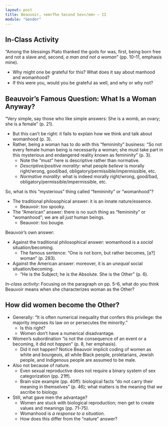 ```yaml
---
layout: post
title: Beauvoir, <em>The Second Sex</em> – II
module: "Gender"
---
```


## In-Class Activity

“Among the blessings Plato thanked the gods for was, first, being born free and not a slave and, second, *a man and not a woman*” (pp. 10–11, emphasis mine).

- Why might one be grateful for this? What does it say about manhood and womanhood?
- If this were you, would you be grateful as well, and why or why not?

## Beauvoir’s Famous Question: What Is a Woman Anyway?

“Very simple, say those who like simple answers: She is a womb, an ovary; she is a female” (p. 21).

- But this can’t be right: it fails to explain how we think and talk about womanhood (p. 3).
- Rather, being a woman has to do with this “femininity” business: “So not every female human being is necessarily a woman; she must take part in this mysterious and endangered reality known as femininity” (p. 3).
  - Note the “must” here is descriptive rather than normative.
  - *Descriptive/positive morality*: what people *believe* is morally right/wrong, good/bad, obligatory/permissible/impermissible, etc.
  - *Normative morality*: what is indeed morally right/wrong, good/bad, obligatory/permissible/impermissible, etc.


So, what is this “mysterious” thing called “femininity” or “womanhood”?

- The traditional philosophical answer: it is an innate nature/essence.
  - Beauvoir: too spooky.
- The “American” answer: there is no such thing as “femininity” or “womanhood”; we are all *just* human beings.
  - Beauvoir: too bougie.

Beauvoir’s own answer:

- Against the traditional philosophical answer: womanhood is a *social* situation/becoming.
  - The famous sentence: “One is not born, but rather becomes, [a?] woman” (p. 283).
- Against the American answer: moreover, it is an *unequal* social situation/becoming.
  - “He is the Subject; he is the Absolute. She is the Other” (p. 6).

*In-class activity*: Focusing on the paragraph on pp. 5–6, what do you think Beauvoir means when she characterizes woman as the Other?

## How did women become the Other?

- Generally: “It is often numerical inequality that confers this privilege: the majority imposes its law on or persecutes the minority.”
  - Is this right?
  - Women don’t have a numerical disadvantage.
- Women’s subordination “is not the consequence of an event or a becoming, it did not *happen*” (p. 8, her emphasis).
  - Did it not happen? Notice Beauvoir implicit coding of women as white and bourgeois, all while Black people, proletarians, Jewish people, and Indigenous people are assumed to be male.
- Also not because of nature.
  - Even sexual reproductive does not require a binary system of sex categorization (pp. 21ff).
  - Brain size example (pp. 40ff): biological facts “do not carry their meaning in themselves” (p. 46); what matters is the meaning that *we* ascribe to biology.
- Still, what gave men the advantage? 
  - Women are stuck with biological reproduction; men get to create values and meanings (pp. 71–75).
  - Womanhood is *a response to a situation*.
  - How does this differ from the “nature” answer?
